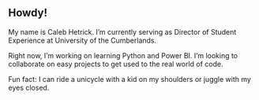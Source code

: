 ## Howdy!
My name is Caleb Hetrick. I’m currently serving as Director of Student Experience at University of the Cumberlands.

Right now, I’m working on learning Python and Power BI. I’m looking to collaborate on easy projects to get used to the real world of code. 

Fun fact: I can ride a unicycle with a kid on my shoulders or juggle with my eyes closed. 
